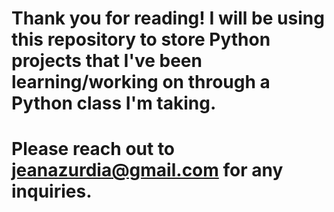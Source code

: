 # Thank you for reading! I will be using this repository to store Python projects that I've been learning/working on through a Python class I'm taking.

# Please reach out to jeanazurdia@gmail.com for any inquiries.
